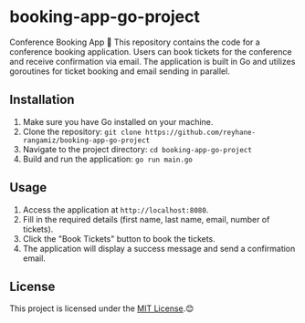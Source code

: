 # booking-app-go-project

Conference Booking App 📅  This repository contains the code for a conference booking application. Users can book tickets for the conference and receive confirmation via email. The application is built in Go and utilizes goroutines for ticket booking and email sending in parallel.

## Installation

1. Make sure you have Go installed on your machine.
2. Clone the repository: `git clone https://github.com/reyhane-rangamiz/booking-app-go-project`
3. Navigate to the project directory: `cd booking-app-go-project`
4. Build and run the application: `go run main.go`

## Usage

1. Access the application at `http://localhost:8080`.
2. Fill in the required details (first name, last name, email, number of tickets).
3. Click the "Book Tickets" button to book the tickets.
4. The application will display a success message and send a confirmation email.

## License

This project is licensed under the [MIT License](LICENSE).😊
